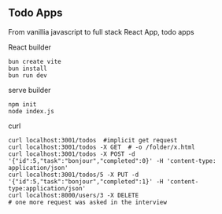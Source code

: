 ## Todo Apps

From vanillia javascript to full stack React App, todo apps

React builder
```console
bun create vite
bun install
bun run dev
```

serve builder
```console
npm init 
node index.js
```

curl
```console
curl localhost:3001/todos  #implicit get request
curl localhost:3001/todos -X GET  # -o /folder/x.html
curl localhost:3001/todos -X POST -d '{"id":5,"task":"bonjour","completed":0}' -H 'content-type: application/json'
curl localhost:3001/todos/5 -X PUT -d '{"id":5,"task":"bonjour","completed":1}' -H 'content-type:application/json'
curl localhost:8000/users/3 -X DELETE
# one more request was asked in the interview
```


